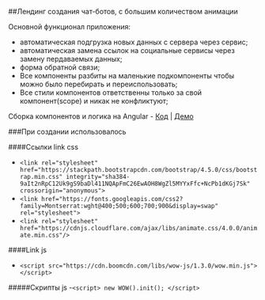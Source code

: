 ##Лендинг создания чат-ботов,  с большим количеством анимации

Основной функционал приложения:
- автоматическая подгрузка новых данных с сервера через сервис;
- автоматическая замена ссылок на социальные сервисы через замену пердаваемых данных;
- форма обратной связи;
- Все компоненты разбиты на маленькие подкомпоненты чтобы можно было перебирать и переиспользовать;
- Все стили компонентов ответственны только за свой компонент(scope) и никак не конфликтуют;

Сборка компонентов и логика на Angular - [Код](https://github.com/Wokh-Dada/botDevelAppInAngular) | [Демо](https://wokh-dada.github.io/botDevelAppInAngular/)

###При создании использовалось

####Ссылки link css
- `<link rel="stylesheet" href="https://stackpath.bootstrapcdn.com/bootstrap/4.5.0/css/bootstrap.min.css" integrity="sha384-9aIt2nRpC12Uk9gS9baDl411NQApFmC26EwAOH8WgZl5MYYxFfc+NcPb1dKGj7Sk" crossorigin="anonymous">`
- `<link href="https://fonts.googleapis.com/css2?family=Montserrat:wght@400;500;600;700;900&display=swap" rel="stylesheet">`
- `<link rel="stylesheet" href="https://cdnjs.cloudflare.com/ajax/libs/animate.css/4.0.0/animate.min.css"/>`


####Link js
- `<script src="https://cdn.boomcdn.com/libs/wow-js/1.3.0/wow.min.js"></script>`


#####Скрипты js
-`<script> new WOW().init(); </script>`
